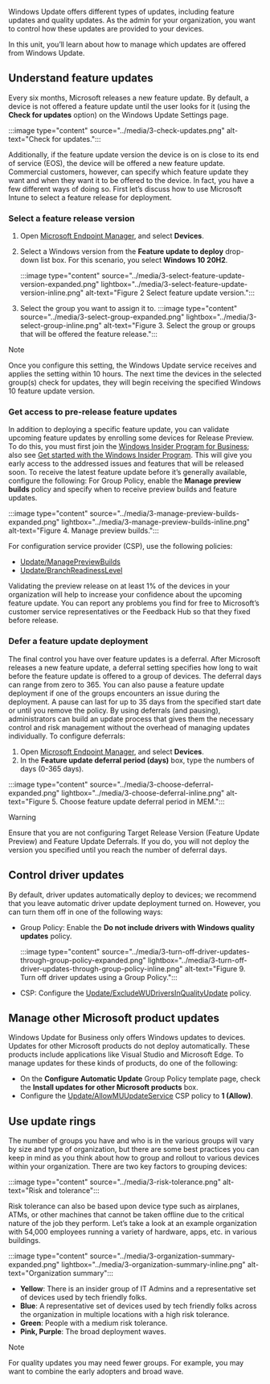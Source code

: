 Windows Update offers different types of updates, including feature updates and quality updates. As the admin for your organization, you want to control how these updates are provided to your devices.

In this unit, you’ll learn about how to manage which updates are offered from Windows Update.

## Understand feature updates

Every six months, Microsoft releases a new feature update. By default, a device is not offered a feature update until the user looks for it (using the **Check for updates** option) on the Windows Update Settings page.

:::image type="content" source="../media/3-check-updates.png" alt-text="Check for updates.":::

Additionally, if the feature update version the device is on is close to its end of service (EOS), the device will be offered a new feature update. Commercial customers, however, can specify which feature update they want and when they want it to be offered to the device. In fact, you have a few different ways of doing so. First let’s discuss how to use Microsoft Intune to select a feature release for deployment.

### Select a feature release version

1. Open [Microsoft Endpoint Manager](https://endpoint.microsoft.com/#home?azure-portal=true), and select **Devices**.
1. Select a Windows version from the **Feature update to deploy** drop-down list box. For this scenario, you select **Windows 10 20H2**.

    :::image type="content" source="../media/3-select-feature-update-version-expanded.png" lightbox="../media/3-select-feature-update-version-inline.png" alt-text="Figure 2 Select feature update version.":::
1. Select the group you want to assign it to.
    :::image type="content" source="../media/3-select-group-expanded.png" lightbox="../media/3-select-group-inline.png" alt-text="Figure 3. Select the group or groups that will be offered the feature release.":::

> [!NOTE]
> Once you configure this setting, the Windows Update service receives and applies the setting within 10 hours. The next time the devices in the selected group(s) check for updates, they will begin receiving the specified Windows 10 feature update version.

### Get access to pre-release feature updates

In addition to deploying a specific feature update, you can validate upcoming feature updates by enrolling some devices for Release Preview. To do this, you must first join the [Windows Insider Program for Business](https://insider.windows.com/for-business?azure-portal=true); also see [Get started with the Windows Insider Program](/windows-insider/get-started?azure-portal=true). This will give you early access to the addressed issues and features that will be released soon. To receive the latest feature update before it’s generally available, configure the following:
For Group Policy, enable the **Manage preview builds** policy and specify when to receive preview builds and feature updates.

:::image type="content" source="../media/3-manage-preview-builds-expanded.png" lightbox="../media/3-manage-preview-builds-inline.png" alt-text="Figure 4. Manage preview builds.":::

For configuration service provider (CSP), use the following policies:

- [Update/ManagePreviewBuilds](/windows/client-management/mdm/policy-csp-update#update-managepreviewbuilds?azure-portal=true)
- [Update/BranchReadinessLevel](/windows/client-management/mdm/policy-csp-update#update-branchreadinesslevel?azure-portal=true)

Validating the preview release on at least 1% of the devices in your organization will help to increase your confidence about the upcoming feature update. You can report any problems you find for free to Microsoft’s customer service representatives or the Feedback Hub so that they fixed before release.

### Defer a feature update deployment

The final control you have over feature updates is a deferral. After Microsoft releases a new feature update, a deferral setting specifies how long to wait before the feature update is offered to a group of devices. The deferral days can range from zero to 365. You can also pause a feature update deployment if one of the groups encounters an issue during the deployment. A pause can last for up to 35 days from the specified start date or until you remove the policy. By using deferrals (and pausing), administrators can build an update process that gives them the necessary control and risk management without the overhead of managing updates individually.
To configure deferrals:

1. Open [Microsoft Endpoint Manager](https://endpoint.microsoft.com/#home?azure-portal=true), and select **Devices**.
1. In the **Feature update deferral period (days)** box, type the numbers of days (0-365 days).

:::image type="content" source="../media/3-choose-deferral-expanded.png" lightbox="../media/3-choose-deferral-inline.png" alt-text="Figure 5. Choose feature update deferral period in MEM.":::

>[!WARNING]
>Ensure that you are not configuring Target Release Version (Feature Update Preview) and Feature Update Deferrals. If you do, you will not deploy the version you specified until you reach the number of deferral days.

## Control driver updates

By default, driver updates automatically deploy to devices; we recommend that you leave automatic driver update deployment turned on. However, you can turn them off in one of the following ways:

- Group Policy: Enable the **Do not include drivers with Windows quality updates** policy.

    :::image type="content" source="../media/3-turn-off-driver-updates-through-group-policy-expanded.png" lightbox="../media/3-turn-off-driver-updates-through-group-policy-inline.png" alt-text="Figure 9. Turn off driver updates using a Group Policy.":::

- CSP: Configure the [Update/ExcludeWUDriversInQualityUpdate](/windows/client-management/mdm/policy-csp-update) policy.

## Manage other Microsoft product updates

Windows Update for Business only offers Windows updates to devices. Updates for other Microsoft products do not deploy automatically. These products include applications like Visual Studio and Microsoft Edge. To manage updates for these kinds of products, do one of the following:

- On the **Configure Automatic Update** Group Policy template page, check the **Install updates for other Microsoft products** box.
- Configure the [Update/AllowMUUpdateService](/windows/client-management/mdm/policy-csp-update) CSP policy to **1 (Allow)**.

## Use update rings

The number of groups you have and who is in the various groups will vary by size and type of organization, but there are some best practices you can keep in mind as you think about how to group and rollout to various devices within your organization. There are two key factors to grouping devices:

:::image type="content" source="../media/3-risk-tolerance.png" alt-text="Risk and tolerance":::

Risk tolerance can also be based upon device type such as airplanes, ATMs, or other machines that cannot be taken offline due to the critical nature of the job they perform. Let’s take a look at an example organization with 54,000 employees running a variety of hardware, apps, etc. in various buildings.

:::image type="content" source="../media/3-organization-summary-expanded.png" lightbox="../media/3-organization-summary-inline.png" alt-text="Organization summary":::

- **Yellow**: There is an insider group of IT Admins and a representative set of devices used by tech friendly folks.
- **Blue**: A representative set of devices used by tech friendly folks across the organization in multiple locations with a high risk tolerance.
- **Green**: People with a medium risk tolerance.
- **Pink, Purple**: The broad deployment waves.

> [!NOTE]
> For quality updates you may need fewer groups. For example, you may want to combine the early adopters and broad wave.
